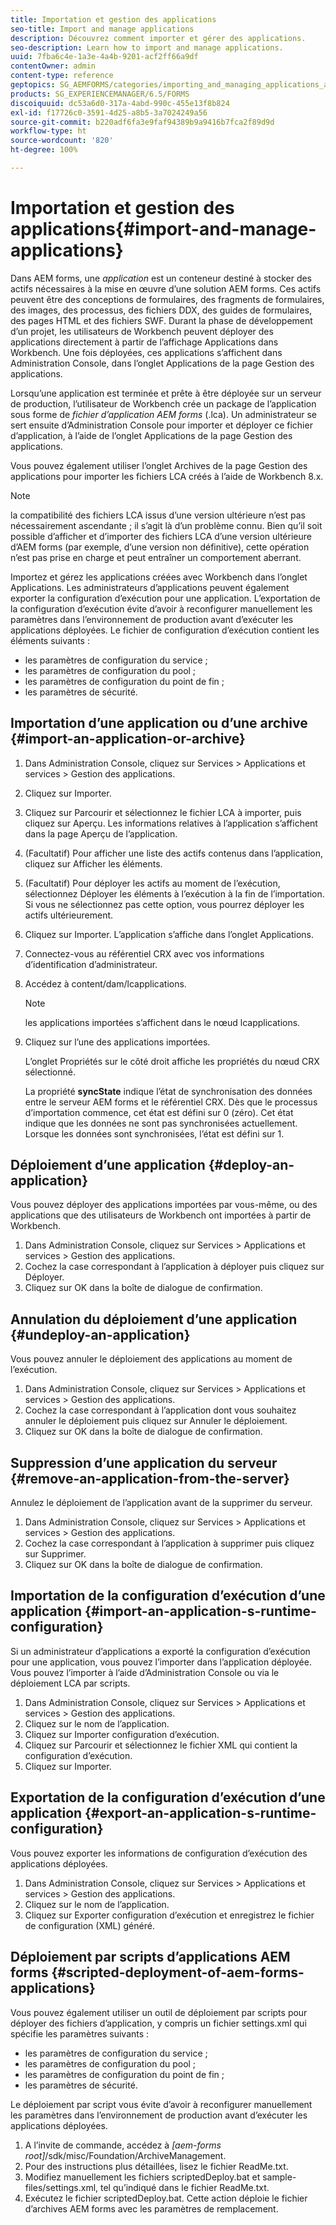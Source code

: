 ```yaml
---
title: Importation et gestion des applications
seo-title: Import and manage applications
description: Découvrez comment importer et gérer des applications.
seo-description: Learn how to import and manage applications.
uuid: 7fba6c4e-1a3e-4a4b-9201-acf2ff66a9df
contentOwner: admin
content-type: reference
geptopics: SG_AEMFORMS/categories/importing_and_managing_applications_and_archives
products: SG_EXPERIENCEMANAGER/6.5/FORMS
discoiquuid: dc53a6d0-317a-4abd-990c-455e13f8b824
exl-id: f17726c0-3591-4d25-a8b5-3a7024249a56
source-git-commit: b220adf6fa3e9faf94389b9a9416b7fca2f89d9d
workflow-type: ht
source-wordcount: '820'
ht-degree: 100%

---
```


# Importation et gestion des applications{#import-and-manage-applications}

Dans AEM forms, une *application* est un conteneur destiné à stocker des actifs nécessaires à la mise en œuvre d’une solution AEM forms. Ces actifs peuvent être des conceptions de formulaires, des fragments de formulaires, des images, des processus, des fichiers DDX, des guides de formulaires, des pages HTML et des fichiers SWF. Durant la phase de développement d’un projet, les utilisateurs de Workbench peuvent déployer des applications directement à partir de l’affichage Applications dans Workbench. Une fois déployées, ces applications s’affichent dans Administration Console, dans l’onglet Applications de la page Gestion des applications.

Lorsqu’une application est terminée et prête à être déployée sur un serveur de production, l’utilisateur de Workbench crée un package de l’application sous forme de *fichier d’application AEM forms* (.lca). Un administrateur se sert ensuite d’Administration Console pour importer et déployer ce fichier d’application, à l’aide de l’onglet Applications de la page Gestion des applications.

Vous pouvez également utiliser l’onglet Archives de la page Gestion des applications pour importer les fichiers LCA créés à l’aide de Workbench 8.x.

>[!NOTE]
>
>la compatibilité des fichiers LCA issus d’une version ultérieure n’est pas nécessairement ascendante ; il s’agit là d’un problème connu. Bien qu’il soit possible d’afficher et d’importer des fichiers LCA d’une version ultérieure d’AEM forms (par exemple, d’une version non définitive), cette opération n’est pas prise en charge et peut entraîner un comportement aberrant.

Importez et gérez les applications créées avec Workbench dans l’onglet Applications. Les administrateurs d’applications peuvent également exporter la configuration d’exécution pour une application. L’exportation de la configuration d’exécution évite d’avoir à reconfigurer manuellement les paramètres dans l’environnement de production avant d’exécuter les applications déployées. Le fichier de configuration d’exécution contient les éléments suivants :

* les paramètres de configuration du service ;
* les paramètres de configuration du pool ;
* les paramètres de configuration du point de fin ;
* les paramètres de sécurité.

## Importation d’une application ou d’une archive {#import-an-application-or-archive}

1. Dans Administration Console, cliquez sur Services > Applications et services > Gestion des applications.
1. Cliquez sur Importer.
1. Cliquez sur Parcourir et sélectionnez le fichier LCA à importer, puis cliquez sur Aperçu. Les informations relatives à l’application s’affichent dans la page Aperçu de l’application.
1. (Facultatif) Pour afficher une liste des actifs contenus dans l’application, cliquez sur Afficher les éléments.
1. (Facultatif) Pour déployer les actifs au moment de l’exécution, sélectionnez Déployer les éléments à l’exécution à la fin de l’importation. Si vous ne sélectionnez pas cette option, vous pourrez déployer les actifs ultérieurement.
1. Cliquez sur Importer. L’application s’affiche dans l’onglet Applications.
1. Connectez-vous au référentiel CRX avec vos informations d’identification d’administrateur.
1. Accédez à content/dam/lcapplications.

   >[!NOTE]
   >
   >les applications importées s’affichent dans le nœud lcapplications.

1. Cliquez sur l’une des applications importées.

   L’onglet Propriétés sur le côté droit affiche les propriétés du nœud CRX sélectionné.

   La propriété **syncState** indique l’état de synchronisation des données entre le serveur AEM forms et le référentiel CRX. Dès que le processus d’importation commence, cet état est défini sur 0 (zéro). Cet état indique que les données ne sont pas synchronisées actuellement. Lorsque les données sont synchronisées, l’état est défini sur 1.

## Déploiement d’une application {#deploy-an-application}

Vous pouvez déployer des applications importées par vous-même, ou des applications que des utilisateurs de Workbench ont importées à partir de Workbench.

1. Dans Administration Console, cliquez sur Services > Applications et services > Gestion des applications.
1. Cochez la case correspondant à l’application à déployer puis cliquez sur Déployer.
1. Cliquez sur OK dans la boîte de dialogue de confirmation.

## Annulation du déploiement d’une application {#undeploy-an-application}

Vous pouvez annuler le déploiement des applications au moment de l’exécution.

1. Dans Administration Console, cliquez sur Services > Applications et services > Gestion des applications.
1. Cochez la case correspondant à l’application dont vous souhaitez annuler le déploiement puis cliquez sur Annuler le déploiement.
1. Cliquez sur OK dans la boîte de dialogue de confirmation.

## Suppression d’une application du serveur {#remove-an-application-from-the-server}

Annulez le déploiement de l’application avant de la supprimer du serveur.

1. Dans Administration Console, cliquez sur Services > Applications et services > Gestion des applications.
1. Cochez la case correspondant à l’application à supprimer puis cliquez sur Supprimer.
1. Cliquez sur OK dans la boîte de dialogue de confirmation.

## Importation de la configuration d’exécution d’une application {#import-an-application-s-runtime-configuration}

Si un administrateur d’applications a exporté la configuration d’exécution pour une application, vous pouvez l’importer dans l’application déployée. Vous pouvez l’importer à l’aide d’Administration Console ou via le déploiement LCA par scripts.

1. Dans Administration Console, cliquez sur Services > Applications et services > Gestion des applications.
1. Cliquez sur le nom de l’application.
1. Cliquez sur Importer configuration d’exécution.
1. Cliquez sur Parcourir et sélectionnez le fichier XML qui contient la configuration d’exécution.
1. Cliquez sur Importer.

## Exportation de la configuration d’exécution d’une application {#export-an-application-s-runtime-configuration}

Vous pouvez exporter les informations de configuration d’exécution des applications déployées.

1. Dans Administration Console, cliquez sur Services > Applications et services > Gestion des applications.
1. Cliquez sur le nom de l’application.
1. Cliquez sur Exporter configuration d’exécution et enregistrez le fichier de configuration (XML) généré.

## Déploiement par scripts d’applications AEM forms {#scripted-deployment-of-aem-forms-applications}

Vous pouvez également utiliser un outil de déploiement par scripts pour déployer des fichiers d’application, y compris un fichier settings.xml qui spécifie les paramètres suivants :

* les paramètres de configuration du service ;
* les paramètres de configuration du pool ;
* les paramètres de configuration du point de fin ;
* les paramètres de sécurité.

Le déploiement par script vous évite d’avoir à reconfigurer manuellement les paramètres dans l’environnement de production avant d’exécuter les applications déployées.

1. A l’invite de commande, accédez à *[aem-forms root]*/sdk/misc/Foundation/ArchiveManagement.
1. Pour des instructions plus détaillées, lisez le fichier ReadMe.txt.
1. Modifiez manuellement les fichiers scriptedDeploy.bat et sample-files/settings.xml, tel qu’indiqué dans le fichier ReadMe.txt.
1. Exécutez le fichier scriptedDeploy.bat. Cette action déploie le fichier d’archives AEM forms avec les paramètres de remplacement.
